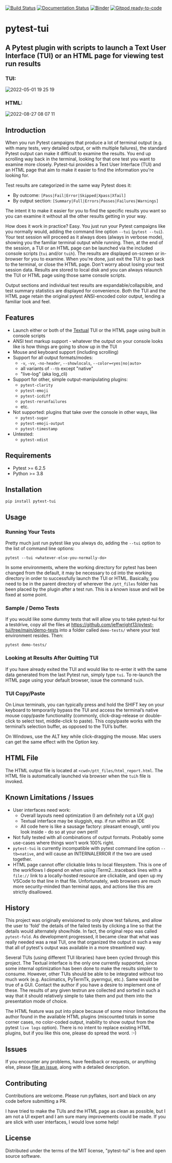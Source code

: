 [![Build Status](https://app.travis-ci.com/jsh/trendlist.svg?branch=master)](https://app.travis-ci.com/jsh/trendlist)
[![Documentation Status](https://readthedocs.org/projects/trendlist/badge/?version=latest)](https://trendlist.readthedocs.io/en/latest/?badge=latest)
[![Binder](https://mybinder.org/badge_logo.svg)](https://mybinder.org/v2/gh/jsh/trendlist-notebooks/master)
[![Gitpod ready-to-code](https://img.shields.io/badge/Gitpod-ready--to--code-908a85?logo=gitpod)](https://gitpod.io/#https://github.com/jsh/trendlist)

# pytest-tui
## A Pytest plugin with scripts to launch a Text User Interface (TUI) or an HTML page for viewing test run results

### TUI:
![2022-05-01 19 25 19](https://user-images.githubusercontent.com/4308435/166174159-b442a5b5-416d-42a0-badd-7401e9980e47.gif)

### HTML:
![2022-08-27 08 07 11](https://user-images.githubusercontent.com/4308435/187034046-312b1ee8-0f7b-49a1-994f-9c38a9d3941c.gif)

## Introduction
When you run Pytest campaigns that produce a lot of terminal output (e.g. with many tests, very detailed output, or with multiple failures), the standard Pytest output can make it difficult to examine the results. You end up scrolling way back in the terminal, looking for that one test you want to examine more closely. Pytest-tui provides a Text User Interface (TUI) and an HTML page that aim to make it easier to find the information you're looking for.

Test results are categorized in the same way Pytest does it:

- By outcome: `[Pass|Fail|Error|Skipped|Xpass|Xfail]`
- By output section: `[Summary|Full|Errors|Passes|Failures|Warnings]`

The intent it to make it easier for you to find the specific results you want so you can examine it without all the other results getting in your way.

How does it work in practice? Easy. You just run your Pytest campaigns like you normally would, adding the command line option `--tui` (`pytest --tui`). Your test session will proceed as it always does (always in verbose mode), showing you the familiar terminal output while running. Then, at the end of the session, a TUI or an HTML page can be launched via the included console scripts (`tui` and/or `tuih`). The results are displayed on-screen or in-browser for you to examine. When you're done, just exit the TUI to go back to the terminal, or close the HTML page. Don't worry about losing your test session data. Results are stored to local disk and you can always relaunch the TUI or HTML page using those same console scripts.

Output sections and individual test results are expandable/collapsible, and test summary statistics are displayed for convenience. Both the TUI and the HTML page retain the original pytest ANSI-encoded color output, lending a familiar look and feel.

## Features
- Launch either or both of the [Textual](https://github.com/Textualize/textual) TUI or the HTML page using built in console scripts
- ANSI text markup support - whatever the output on your console looks like is how things are going to show up in the TUI
- Mouse and keyboard support (including scrolling)
- Support for all output formats/modes:
  - `-v`, `-vv`, `-no-header`, `--showlocals`, `--color=<yes|no|auto>`
  - all variants of `--tb` except "native"
  - "live-log" (aka log_cli)
- Support for other, simple output-manipulating plugins:
  - `pytest-clarity`
  - `pytest-emoji`
  - `pytest-icdiff`
  - `pytest-rerunfailures`
  - etc.
- Not supported: plugins that take over the console in other ways, like
  - `pytest-sugar`
  - `pytest-emoji-output`
  - `pytest-timestamp`
- Untested:
  - `pytest-xdist`

## Requirements
- Pytest >= 6.2.5
- Python >= 3.8

## Installation
`pip install pytest-tui`

## Usage

### Running Your Tests

Pretty much just run pytest like you always do, adding the `--tui` option to the list of command line options:

`pytest --tui <whatever-else-you-normally-do>`

In some environments, where the working directory for pytest has been changed from the default, it may be necessary to cd into the working directory in order to successfully launch the TUI or HTML. Basically, you need to be in the parent directory of wherever the `/ptt_files` folder has been placed by the plugin after a test run. This is a known issue and will be fixed at some point.

### Sample / Demo Tests

If you would like some dummy tests that will allow you to take pytest-tui for a testdrive, copy all the files at https://github.com/jeffwright13/pytest-tui/tree/main/demo-tests into a folder called `demo-tests/` where your test environment resides. Then:

`pytest demo-tests/`

### Looking at Results After Quitting TUI

If you have already exited the TUI and would like to re-enter it with the same data generated from the last Pytest run, simply type `tui`. To re-launch the HTML page using your default browser, issue the command `tuih`.

### TUI Copy/Paste

On Linux terminals, you can typically press and hold the SHIFT key on your keyboard to temporarily bypass the TUI and access the terminal’s native mouse copy/paste functionality (commonly, click-drag-release or double-click to select text, middle-click to paste). This copy/paste works with the terminal’s selection buffer, as opposed to the TUI’s buffer.

On Windows, use the ALT key while click-dragging the mouse. Mac users can get the same effect with the Option key.

## HTML File

The HTML output file is located at `<cwd>/ptt_files/html_report.html`. The HTML file is automatically launched via browser when the `tuih` file is invoked.

## Known Limitations / Issues

- User interfaces need work:
  - Overall layouts need optimization (I am definitely not a UX guy)
  - Textual interface may be sluggish, esp. if run within an IDE
  - All code here is like a sausage factory: pleasant enough, until you look inside - do so at your own peril!
- Not fully tested with all combinations of output formats. Probably some use-cases where things won't work 100% right.
- `pytest-tui` is currently incompatible with pytest command line option `--tb=native`, and will cause an INTERNALERROR if the two are used together.
- HTML page cannot offer clickable links to local filesystem. This is one of the workflows I depend on when using iTerm2...traceback lines with a `file://` link to a locally-hosted resource are clickable, and open up my VSCode to that line in that file. Unfortunately, web browsers are much more security-minded than terminal apps, and actions like this are strictly disallowed.

## History

This project was originally envisioned to only show test failures, and allow the user to 'fold' the details of the failed tests by clicking a line so that the details would alternately show/hide. In fact, the original repo was called `pytest-fold`. As development progressed, it became clear that what was really needed was a real TUI, one that organized the output in such a way that all of pytest's output was available in a more streamlined way.

Several TUIs (using different TUI libraries) have been cycled through this project. The Textual interface is the only one currently supported, since some internal optimization has been done to make the results simpler to consume. However, other TUIs should be able to be integrated without too much work (e.g. Asciimatics, PyTermTk, pyermgui, etc.). Same would be true of a GUI. Contact the author if you have a desire to implement one of these. The results of any given testrun are collected and sorted in such a way that it should relatively simple to take them and put them into the presentation mode of choice.

The HTML feature was put into place because of some minor limitations the author found in the available HTML plugins (miscounted totals in some corner cases, no color-coded output, inability to show output from the pytest `live logs` option). There is no intent to replace existing HTML plugins, but if you like this one, please do spread the word. :-)

## Issues

If you encounter any problems, have feedback or requests, or anything else, please [file an issue](https://github.com/jeffwright13/pytest-tui/issues/new), along with a detailed description.

## Contributing

Contributions are welcome. Please run pyflakes, isort and black on any code before submitting a PR.

I have tried to make the TUIs and the HTML page as clean as possible, but I am not a UI expert and I am sure many improvements could be made. If you are slick with user interfaces, I would love some help!

## License

Distributed under the terms of the MIT license, "pytest-tui" is free and open source software.
